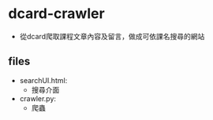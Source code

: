 # dcard-crawler
- 從dcard爬取課程文章內容及留言，做成可依課名搜尋的網站
## files
- searchUI.html:
  - 搜尋介面
- crawler.py:
  - 爬蟲
